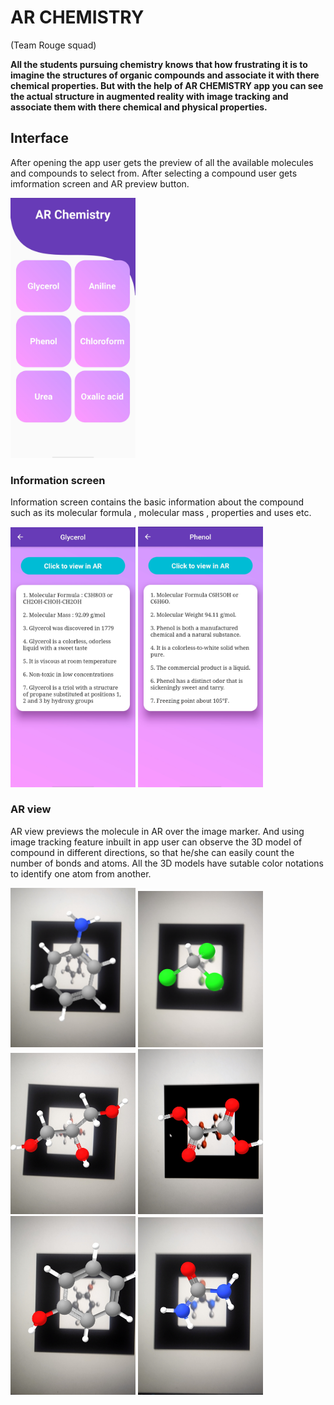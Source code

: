 # AR CHEMISTRY
(Team Rouge squad)


**All the students pursuing chemistry knows that how frustrating it is to imagine the structures of organic compounds and associate it with there chemical properties.
But with the help of AR CHEMISTRY app you can see the actual structure in augmented reality with image tracking and associate them with there chemical and physical properties.**

## Interface

After opening the app user gets the preview of all the available molecules and compounds to select from. After selecting a compound user gets imformation screen and AR preview button.

<img src="images/home.jpg" width="200">

### Information screen
Information screen contains the basic information about the compound such as its molecular formula , molecular mass , properties and uses etc.

<img src="images/desciption.jpg" width="200">  <img src="images/des phenol.jpg" width="200">

### AR view

AR view previews the molecule in AR over the image marker. And using image tracking feature inbuilt in app user can observe the 3D model of compound in different directions, so that he/she can easily count the number of bonds and atoms. All the 3D models have sutable color notations to identify one atom from another.

<img src="images/aniline.jpg" width="200">  <img src="images/chloroform.jpg" width="200"> <img src="images/glycerol.jpg" width="200">  <img src="images/oxalic acid.jpg" width="200"> <img src="images/phenol.jpg" width="200">  <img src="images/urea.jpg" width="200">

